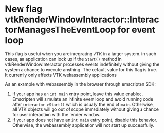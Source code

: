 # New flag vtkRenderWindowInteractor::InteractorManagesTheEventLoop for event loop

This flag is useful when you are integrating VTK in a larger system.
In such cases, an application can lock up if the `Start()` method
in vtkRenderWindowInteractor processes events indefinitely without
giving the system a chance to execute anything.
The default value for this flag is true. It currently only affects
VTK webassembly applications.

As an example with webassembly in the browser through emscripten SDK:

1. If your app has an `int main` entry point, leave this value enabled.
   Emscripten will simulate an infinite event loop and avoid running code
   after `interactor->Start()` which is usually the end of `main`.
   Otherwise, all VTK objects will go out of scope immediately without
   giving a chance for user interaction with the render window.
2. If your app does not have an `int main` entry point, disable this
   behavior.
   Otherwise, the webassembly application will not start up successfully.
